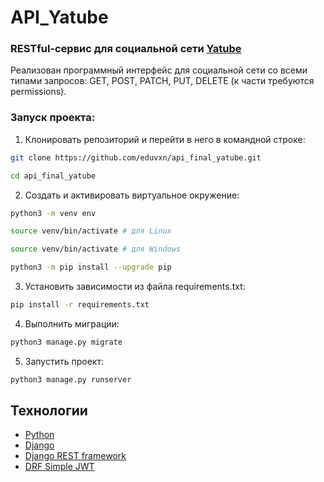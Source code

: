 # API_Yatube
### RESTful-сервис для социальной сети [Yatube](https://github.com/eduvxn/hw05_final)

Реализован программный интерфейс для социальной сети со всеми типами запросов: GET, POST, PATCH, PUT, DELETE (к части требуются permissions).

### Запуск проекта:

1. Клонировать репозиторий и перейти в него в командной строке:

``` bash
git clone https://github.com/eduvxn/api_final_yatube.git
```

``` bash
cd api_final_yatube
```

2. Cоздать и активировать виртуальное окружение:

``` bash
python3 -m venv env
```

``` bash
source venv/bin/activate # для Linux
```

``` bash
source venv/bin/activate # для Windows
```

``` bash
python3 -m pip install --upgrade pip
```

3. Установить зависимости из файла requirements.txt:
 
``` bash
pip install -r requirements.txt
```

4. Выполнить миграции:

``` bash
python3 manage.py migrate
```

5. Запустить проект:

``` bash
python3 manage.py runserver
```

## Технологии

* [Python](https://www.python.org/)
* [Django](https://www.djangoproject.com/)
* [Django REST framework](https://www.django-rest-framework.org/)
* [DRF Simple JWT](https://django-rest-framework-simplejwt.readthedocs.io/en/latest/)

